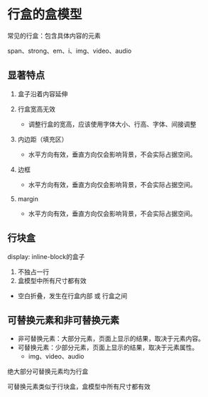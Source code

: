 # 行盒的盒模型

常见的行盒：包含具体内容的元素

span、strong、em、i、img、video、audio

## 显著特点

1. 盒子沿着内容延伸

2. 行盒宽高无效
   * 调整行盒的宽高，应该使用字体大小、行高、字体、间接调整
  
3. 内边距（填充区）
   * 水平方向有效，垂直方向仅会影响背景，不会实际占据空间。

4. 边框
   * 水平方向有效，垂直方向仅会影响背景，不会实际占据空间。

5. margin
   * 水平方向有效，垂直方向仅会影响背景，不会实际占据空间。

## 行块盒
display: inline-block的盒子

1. 不独占一行
2. 盒模型中所有尺寸都有效

* 空白折叠，发生在行盒内部 或 行盒之间

## 可替换元素和非可替换元素

* 非可替换元素：大部分元素，页面上显示的结果，取决于元素内容。
* 可替换元素：少部分元素，页面上显示的结果，取决于元素属性。
  * img、video、audio

绝大部分可替换元素均为行盒

可替换元素类似于行块盒，盒模型中所有尺寸都有效